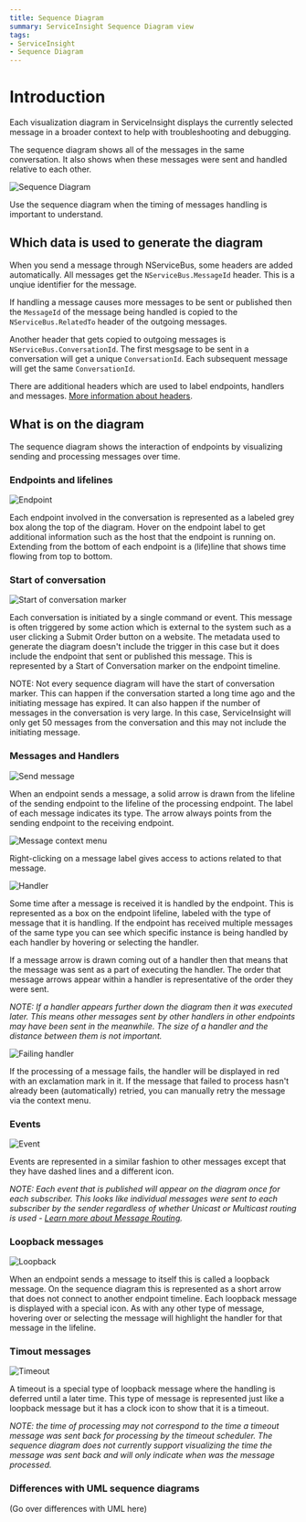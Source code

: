 ```yaml
---
title: Sequence Diagram
summary: ServiceInsight Sequence Diagram view
tags: 
- ServiceInsight
- Sequence Diagram
---
```


# Introduction

Each visualization diagram in ServiceInsight displays the currently selected message in a broader context to help with troubleshooting and debugging.

The sequence diagram shows all of the messages in the same conversation. It also shows when these messages were sent and handled relative to each other. 

![Sequence Diagram](sequence-diagram.PNG)

Use the sequence diagram when the timing of messages handling is important to understand.

## Which data is used to generate the diagram

When you send a message through NServiceBus, some headers are added automatically. All messages get the `NServiceBus.MessageId` header. This is a unqiue identifier for the message. 

If handling a message causes more messages to be sent or published then the `MessageId` of the message being handled is copied to the `NServiceBus.RelatedTo` header of the outgoing messages.

Another header that gets copied to outgoing messages is `NServiceBus.ConversationId`. The first mesgsage to be sent in a conversation will get a unique `ConversationId`. Each subsequent message will get the same `ConversationId`.

There are additional headers which are used to label endpoints, handlers and messages. [More information about headers](http://docs.particular.net/nservicebus/messaging/headers).

## What is on the diagram

The sequence diagram shows the interaction of endpoints by visualizing sending and processing messages over time. 

### Endpoints and lifelines

![Endpoint](endpoint.PNG)

Each endpoint involved in the conversation is represented as a labeled grey box along the top of the diagram. Hover on the endpoint label to get additional information such as the host that the endpoint is running on. Extending from the bottom of each endpoint is a (life)line that shows time flowing from top to bottom.

### Start of conversation

![Start of conversation marker](start-of-conversation.PNG)

Each conversation is initiated by a single command or event. This message is often triggered by some action which is external to the system such as a user clicking a Submit Order button on a website. The metadata used to generate the diagram doesn't include the trigger in this case but it does include the endpoint that sent or published this message. This is represented by a Start of Conversation marker on the endpoint timeline.

NOTE: Not every sequence diagram will have the start of conversation marker. This can happen if the conversation started a long time ago and the initiating message has expired. It can also happen if the number of messages in the conversation is very large. In this case, ServiceInsight will only get 50 messages from the conversation and this may not include the initiating message.

### Messages and Handlers

![Send message](send.PNG)

When an endpoint sends a message, a solid arrow is drawn from the lifeline of the sending endpoint to the lifeline of the processing endpoint. The label of each message indicates its type. The arrow always points from the sending endpoint to the receiving endpoint.

![Message context menu](context-menu.PNG)

Right-clicking on a message label gives access to actions related to that message.

![Handler](handler.PNG)

Some time after a message is received it is handled by the endpoint. This is represented as a box on the endpoint lifeline, labeled with the type of message that it is handling. If the endpoint has received multiple messages of the same type you can see which specific instance is being handled by each handler by hovering or selecting the handler.

If a message arrow is drawn coming out of a handler then that means that the message was sent as a part of executing the handler. The order that message arrows appear within a handler is representative of the order they were sent.

*NOTE: If a handler appears further down the diagram then it was executed later. This means other messages sent by other handlers in other endpoints may have been sent in the meanwhile. The size of a handler and the distance between them is not important.*

![Failing handler](failing-handler.PNG)

If the processing of a message fails, the handler will be displayed in red with an exclamation mark in it. If the message that failed to process hasn't already been (automatically) retried, you can manually retry the message via the context menu.

### Events

![Event](event.PNG)

Events are represented in a similar fashion to other messages except that they have dashed lines and a different icon. 

*NOTE: Each event that is published will appear on the diagram once for each subscriber. This looks like individual messages were sent to each subscriber by the sender regardless of whether Unicast or Multicast routing is used - [Learn more about Message Routing](/nservicebus/messaging/routing.md).*

### Loopback messages

![Loopback](loopback.PNG)

When an endpoint sends a message to itself this is called a loopback message. On the sequence diagram this is represented as a short arrow that does not connect to another endpoint timeline. Each loopback message is displayed with a special icon. As with any other type of message, hovering over or selecting the message will highlight the handler for that message in the lifeline.

### Timout messages

![Timeout](timeout.PNG)

A timeout is a special type of loopback message where the handling is deferred until a later time. This type of message is represented just like a loopback message but it has a clock icon to show that it is a timeout.

*NOTE: the time of processing may not correspond to the time a timeout message was sent back for processing by the timeout scheduler. The sequence diagram does not currently support visualizing the time the message was sent back and will only indicate when was the message processed.*

### Differences with UML sequence diagrams

(Go over differences with UML here) 
